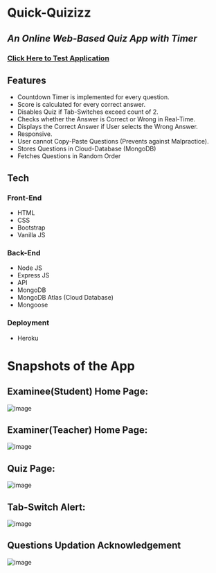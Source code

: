 # Quick-Quizizz

## _An Online Web-Based Quiz App with Timer_

### [Click Here to Test Application](https://stark-woodland-05603.herokuapp.com/index.html)

## Features

- Countdown Timer is implemented for every question.
- Score is calculated for every correct answer.
- Disables Quiz if Tab-Switches exceed count of 2.
- Checks whether the Answer is Correct or Wrong in Real-Time.
- Displays the Correct Answer if User selects the Wrong Answer.
- Responsive.
- User cannot Copy-Paste Questions (Prevents against Malpractice).
- Stores Questions in Cloud-Database (MongoDB)
- Fetches Questions in Random Order


## Tech

### Front-End
- HTML
- CSS
- Bootstrap
- Vanilla JS

### Back-End
- Node JS
- Express JS
- API
- MongoDB
- MongoDB Atlas (Cloud Database)
- Mongoose

### Deployment
- Heroku

# Snapshots of the App
## Examinee(Student) Home Page:
![image](https://user-images.githubusercontent.com/89148170/188827579-204cd1bc-8001-41bc-97b9-4a101e9b1045.png)

## Examiner(Teacher) Home Page:
![image](https://user-images.githubusercontent.com/89148170/188828015-c4d1d7e6-cdb9-46c4-bb3a-617060110ce4.png)

## Quiz Page:
![image](https://user-images.githubusercontent.com/89148170/188828683-3020120d-0fe9-4677-b5e4-98a7fce4c058.png)

## Tab-Switch Alert:
![image](https://user-images.githubusercontent.com/89148170/188829296-fef5aee8-133a-43df-bab5-77109c2cf690.png)

## Questions Updation Acknowledgement
![image](https://user-images.githubusercontent.com/89148170/188828510-319629fd-c790-4c68-acdf-377bc059b81f.png)


